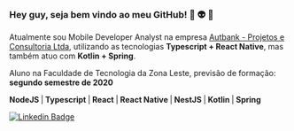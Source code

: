 ### Hey guy, seja bem vindo ao meu GitHub! 👋 👽 🤙                                          

Atualmente sou Mobile Developer Analyst na empresa [Autbank - Projetos e Consultoria Ltda](https://www.linkedin.com/company/autbank---projetos-e-consultoria-ltda/about/), utilizando as tecnologias <strong>Typescript + React Native</strong>, mas também atuo com <strong>Kotlin + Spring</strong>. 

Aluno na Faculdade de Tecnologia da Zona Leste, previsão de formação: <strong>segundo semestre de 2020</strong>

<strong>NodeJS </strong>|<strong> Typescript </strong>|<strong> React </strong>|<strong> React Native </strong>|<strong> NestJS </strong>|<strong> Kotlin </strong>|<strong> Spring</strong> 

[![Linkedin Badge](https://img.shields.io/badge/-LinkedIn-blue?style=flat-square&logo=Linkedin&logoColor=white&link=https://www.linkedin.com/in/jo%C3%A3o-henrique-3a8132125/)](https://www.linkedin.com/in/jo%C3%A3o-henrique-3a8132125/)

<!--
**jhsmaciel/jhsmaciel** is a ✨ _special_ ✨ repository because its `README.md` (this file) appears on your GitHub profile.

Here are some ideas to get you started:

- 🔭 I’m currently working on ...
- 🌱 I’m currently learning ...
- 👯 I’m looking to collaborate on ...
- 🤔 I’m looking for help with ...
- 💬 Ask me about ...
- 📫 How to reach me: ...
- 😄 Pronouns: ...
- ⚡ Fun fact: ...
-->
